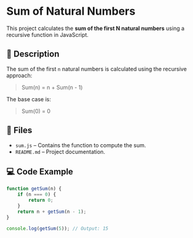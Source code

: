 # Sum of Natural Numbers

This project calculates the **sum of the first N natural numbers** using a recursive function in JavaScript.

## 📌 Description

The sum of the first `n` natural numbers is calculated using the recursive approach:

> Sum(n) = n + Sum(n - 1)

The base case is:
> Sum(0) = 0

## 📂 Files

- `sum.js` – Contains the function to compute the sum.
- `README.md` – Project documentation.

## 💻 Code Example

```javascript
function getSum(n) {
    if (n === 0) {
        return 0;
    }
    return n + getSum(n - 1);
}

console.log(getSum(5)); // Output: 15
